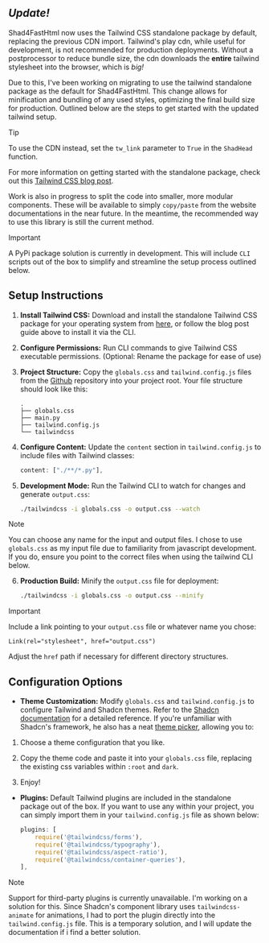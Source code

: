 
## ***Update!***

Shad4FastHtml now uses the Tailwind CSS standalone package by default, replacing the previous CDN import. Tailwind's play cdn, while useful for development, is not recommended for production deployments. Without a postprocessor to reduce bundle size, the cdn downloads the **entire** tailwind stylesheet into the browser, which is *big!* 

Due to this, I've been working on migrating to use the tailwind standalone package as the default for Shad4FastHtml. This change allows for minification and bundling of any used styles, optimizing the final build size for production. Outlined below are the steps to get started with the updated tailwind setup.

> [!TIP]
>To use the CDN instead, set the `tw_link` parameter to `True` in the `ShadHead` function.

For more information on getting started with the standalone package, check out this <a href="https://tailwindcss.com/blog/standalone-cli" target="_blank">Tailwind CSS blog post</a>.

Work is also in progress to split the code into smaller, more modular components. These will be available to simply `copy/paste` from the website documentations in the near future. In the meantime, the recommended way to use this library is still the current method.

> [!IMPORTANT]
>  A PyPi package solution is currently in development. This will include `CLI` scripts out of the box to simplify and streamline the setup process outlined below.

## Setup Instructions

1. **Install Tailwind CSS:** Download and install the standalone Tailwind CSS package for your operating system from <a href="https://github.com/tailwindlabs/tailwindcss/releases/tag/v3.4.10" target="_blank">here</a>, or follow the blog post guide above to install it via the CLI.

2. **Configure Permissions:** Run CLI commands to give Tailwind CSS executable permissions. (Optional: Rename the package for ease of use)

3. **Project Structure:** Copy the `globals.css` and `tailwind.config.js` files from the <a href="https://github.com/curtis-allan/shadcn-fasthtml-framework" target="_blank">Github</a> repository into your project root. Your file structure should look like this:

   ```shell
   .
   ├── globals.css
   ├── main.py
   ├── tailwind.config.js
   └── tailwindcss
   ```

4. **Configure Content:** Update the `content` section in `tailwind.config.js` to include files with Tailwind classes:

   ```javascript
   content: ["./**/*.py"],
   ```

5. **Development Mode:** Run the Tailwind CLI to watch for changes and generate `output.css`:

   ```bash
   ./tailwindcss -i globals.css -o output.css --watch
   ```

>[!NOTE]
> You can choose any name for the input and output files. I chose to use `globals.css` as my input file due to familiarity from javascript development. If you do, ensure you point to the correct files when using the tailwind CLI below.

6. **Production Build:** Minify the `output.css` file for deployment:

   ```bash
   ./tailwindcss -i globals.css -o output.css --minify
   ```

> [!IMPORTANT]
> Include a link pointing to your `output.css` file or whatever name you chose:
> ```python+html
> Link(rel="stylesheet", href="output.css")
> ```
> Adjust the `href` path if necessary for different directory structures.

## Configuration Options

- **Theme Customization:** Modify `globals.css` and `tailwind.config.js` to configure Tailwind and Shadcn themes. Refer to the <a href="https://ui.shadcn.com/docs/installation/manual" target="_blank"> Shadcn documentation</a> for a detailed reference. If you're unfamiliar with Shadcn's framework, he also has a neat <a href="https://ui.shadcn.com/themes" target="_blank">theme picker</a>, allowing you to:

1. Choose a theme configuration that you like.

2. Copy the theme code and paste it into your `globals.css` file, replacing the existing css variables within `:root` and `dark`.

3. Enjoy!

- **Plugins:** Default Tailwind plugins are included in the standalone package out of the box. If you want to use any within your project, you can simply import them in your `tailwind.config.js` file as shown below:

  ```javascript
  plugins: [
      require('@tailwindcss/forms'),
      require('@tailwindcss/typography'),
      require('@tailwindcss/aspect-ratio'),
      require('@tailwindcss/container-queries'),
  ],
  ```

> [!NOTE] 
> Support for third-party plugins is currently unavailable. I'm working on a solution for this. Since Shadcn's component library uses `tailwindcss-animate` for animations, I had to port the plugin directly into the `tailwind.config.js` file. This is a temporary solution, and I will update the documentation if i find a better solution.
